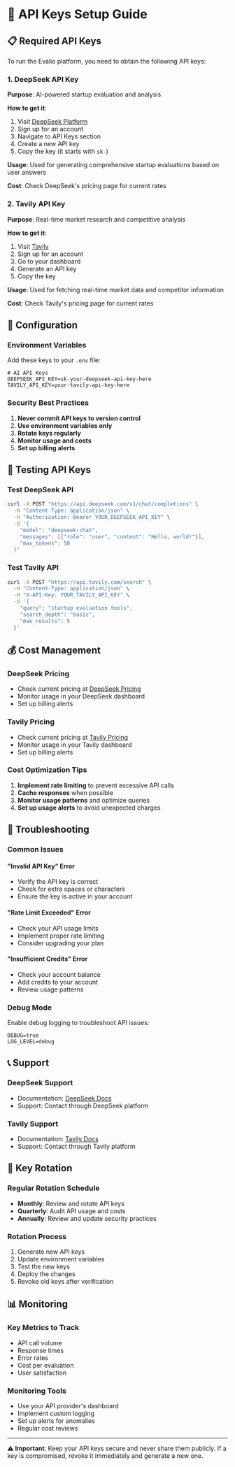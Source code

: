 # 🔑 API Keys Setup Guide

## 📋 Required API Keys

To run the Evalio platform, you need to obtain the following API keys:

### 1. DeepSeek API Key
**Purpose**: AI-powered startup evaluation and analysis

**How to get it**:
1. Visit [DeepSeek Platform](https://platform.deepseek.com/)
2. Sign up for an account
3. Navigate to API Keys section
4. Create a new API key
5. Copy the key (it starts with `sk-`)

**Usage**: Used for generating comprehensive startup evaluations based on user answers

**Cost**: Check DeepSeek's pricing page for current rates

### 2. Tavily API Key
**Purpose**: Real-time market research and competitive analysis

**How to get it**:
1. Visit [Tavily](https://tavily.com/)
2. Sign up for an account
3. Go to your dashboard
4. Generate an API key
5. Copy the key

**Usage**: Used for fetching real-time market data and competitor information

**Cost**: Check Tavily's pricing page for current rates

## 🔧 Configuration

### Environment Variables
Add these keys to your `.env` file:

```env
# AI API Keys
DEEPSEEK_API_KEY=sk-your-deepseek-api-key-here
TAVILY_API_KEY=your-tavily-api-key-here
```

### Security Best Practices
1. **Never commit API keys to version control**
2. **Use environment variables only**
3. **Rotate keys regularly**
4. **Monitor usage and costs**
5. **Set up billing alerts**

## 🧪 Testing API Keys

### Test DeepSeek API
```bash
curl -X POST "https://api.deepseek.com/v1/chat/completions" \
  -H "Content-Type: application/json" \
  -H "Authorization: Bearer YOUR_DEEPSEEK_API_KEY" \
  -d '{
    "model": "deepseek-chat",
    "messages": [{"role": "user", "content": "Hello, world!"}],
    "max_tokens": 50
  }'
```

### Test Tavily API
```bash
curl -X POST "https://api.tavily.com/search" \
  -H "Content-Type: application/json" \
  -H "X-API-Key: YOUR_TAVILY_API_KEY" \
  -d '{
    "query": "startup evaluation tools",
    "search_depth": "basic",
    "max_results": 5
  }'
```

## 💰 Cost Management

### DeepSeek Pricing
- Check current pricing at [DeepSeek Pricing](https://platform.deepseek.com/pricing)
- Monitor usage in your DeepSeek dashboard
- Set up billing alerts

### Tavily Pricing
- Check current pricing at [Tavily Pricing](https://tavily.com/pricing)
- Monitor usage in your Tavily dashboard
- Set up billing alerts

### Cost Optimization Tips
1. **Implement rate limiting** to prevent excessive API calls
2. **Cache responses** when possible
3. **Monitor usage patterns** and optimize queries
4. **Set up usage alerts** to avoid unexpected charges

## 🚨 Troubleshooting

### Common Issues

#### "Invalid API Key" Error
- Verify the API key is correct
- Check for extra spaces or characters
- Ensure the key is active in your account

#### "Rate Limit Exceeded" Error
- Check your API usage limits
- Implement proper rate limiting
- Consider upgrading your plan

#### "Insufficient Credits" Error
- Check your account balance
- Add credits to your account
- Review usage patterns

### Debug Mode
Enable debug logging to troubleshoot API issues:

```env
DEBUG=true
LOG_LEVEL=debug
```

## 📞 Support

### DeepSeek Support
- Documentation: [DeepSeek Docs](https://platform.deepseek.com/docs)
- Support: Contact through DeepSeek platform

### Tavily Support
- Documentation: [Tavily Docs](https://docs.tavily.com/)
- Support: Contact through Tavily platform

## 🔄 Key Rotation

### Regular Rotation Schedule
- **Monthly**: Review and rotate API keys
- **Quarterly**: Audit API usage and costs
- **Annually**: Review and update security practices

### Rotation Process
1. Generate new API keys
2. Update environment variables
3. Test the new keys
4. Deploy the changes
5. Revoke old keys after verification

## 📊 Monitoring

### Key Metrics to Track
- API call volume
- Response times
- Error rates
- Cost per evaluation
- User satisfaction

### Monitoring Tools
- Use your API provider's dashboard
- Implement custom logging
- Set up alerts for anomalies
- Regular cost reviews

---

**⚠️ Important**: Keep your API keys secure and never share them publicly. If a key is compromised, revoke it immediately and generate a new one.
